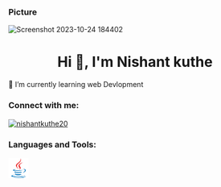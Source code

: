 

<!--
**NishantKuthe/NishantKuthe** is a ✨ _special_ ✨ repository because its `README.md` (this file) appears on your GitHub profile.

Here are some ideas to get you started:

- 🔭 I’m currently working on ...
- 🌱 I’m currently learning ...
- 👯 I’m looking to collaborate on ...
- 🤔 I’m looking for help with ...
- 💬 Ask me about ...
- 📫 How to reach me: ...
- 😄 Pronouns: ...
- ⚡ Fun fact: ...
-->
### Picture

![Screenshot 2023-10-24 184402](https://github.com/NishantKuthe/NishantKuthe/assets/109781546/7abfc9a6-b7ad-4549-8260-a8c10aa52d03)

<h1 align="center">Hi 👋, I'm Nishant kuthe</h1>
🌱 I’m currently learning web Devlopment
<h3 align="left">Connect with me:</h3>
<p align="left">
<a href="https://instagram.com/nishantkuthe20" target="blank"><img align="center" src="https://raw.githubusercontent.com/rahuldkjain/github-profile-readme-generator/master/src/images/icons/Social/instagram.svg" alt="nishantkuthe20" height="30" width="40" /></a>
</p>

<h3 align="left">Languages and Tools:</h3>
<p align="left"> <a href="https://www.java.com" target="_blank" rel="noreferrer"> <img src="https://raw.githubusercontent.com/devicons/devicon/master/icons/java/java-original.svg" alt="java" width="40" height="40"/> </a> </p>
